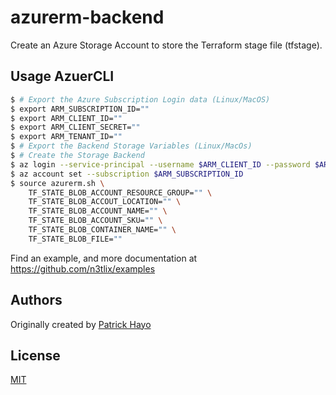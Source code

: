 # azurerm-backend

Create an Azure Storage Account to store the Terraform stage file (tfstage).

## Usage AzuerCLI
```sh
$ # Export the Azure Subscription Login data (Linux/MacOS)
$ export ARM_SUBSCRIPTION_ID=""
$ export ARM_CLIENT_ID=""
$ export ARM_CLIENT_SECRET=""
$ export ARM_TENANT_ID=""
$ # Export the Backend Storage Variables (Linux/MacOs)
$ # Create the Storage Backend
$ az login --service-principal --username $ARM_CLIENT_ID --password $ARM_CLIENT_SECRET --tenant $ARM_TENANT_ID
$ az account set --subscription $ARM_SUBSCRIPTION_ID
$ source azurerm.sh \
    TF_STATE_BLOB_ACCOUNT_RESOURCE_GROUP="" \
    TF_STATE_BLOB_ACCOUT_LOCATION="" \
    TF_STATE_BLOB_ACCOUNT_NAME="" \
    TF_STATE_BLOB_ACCOUNT_SKU="" \
    TF_STATE_BLOB_CONTAINER_NAME="" \
    TF_STATE_BLOB_FILE=""
```

Find an example, and more documentation at https://github.com/n3tlix/examples
## Authors

Originally created by [Patrick Hayo](http://github.com/adminph-de)

## License

[MIT](LICENSE)